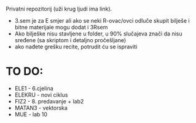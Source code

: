 Privatni repozitorij (uži krug ljudi ima link).

- 3.sem je za E smjer ali ako se neki R-ovac/ovci odluče skupit bilješe i bitne materijale mogu dodat i 3Rsem
- Ako bilješke nisu stavljene u folder, u 90% slučajeva znači da nisu sređene (sa skriptom i detaljno pročešljane)
- ako nađete grešku recite, potrudit ću se ispraviti

# TO DO:
- ELE1 - 6.cjelina
- ELEKRU - novi ciklus
- FIZ2 - 8. predavanje + lab2
- MATAN3 - vektorska
- MUE - lab 10
